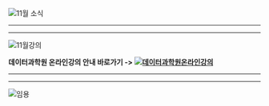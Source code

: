 
![11월 소식](https://user-images.githubusercontent.com/91585914/199178951-f0b22c80-3ffe-4e7a-bb43-e23be7e4f354.png)

*******************************************************************************

*******************************************************************************

![11월강의](https://user-images.githubusercontent.com/91585914/199182626-2ba4131c-d81f-4d83-97ef-a4800d91ac17.png)

**데이터과학원 온라인강의 안내 바로가기 -> [![데이터과학원온라인강의](https://user-images.githubusercontent.com/91585914/192978608-7b5aa6c1-a1b4-4b42-a294-9cadcef1b014.png)](https://kuids.korea.ac.kr/kuids/notice.do?mode=view&articleNo=309336)**

*******************************************************************************

*******************************************************************************

![임용](https://user-images.githubusercontent.com/91585914/199182829-471be491-5336-4108-b465-3148e2de37eb.png)


